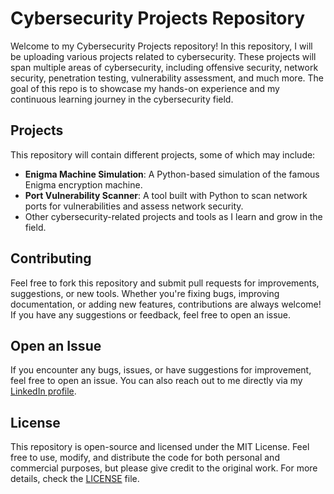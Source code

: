 # Cybersecurity Projects Repository

Welcome to my Cybersecurity Projects repository! In this repository, I will be uploading various projects related to cybersecurity. These projects will span multiple areas of cybersecurity, including offensive security, network security, penetration testing, vulnerability assessment, and much more. The goal of this repo is to showcase my hands-on experience and my continuous learning journey in the cybersecurity field.

## Projects

This repository will contain different projects, some of which may include:

- **Enigma Machine Simulation**: A Python-based simulation of the famous Enigma encryption machine.
- **Port Vulnerability Scanner**: A tool built with Python to scan network ports for vulnerabilities and assess network security.
- Other cybersecurity-related projects and tools as I learn and grow in the field.

## Contributing

Feel free to fork this repository and submit pull requests for improvements, suggestions, or new tools. Whether you're fixing bugs, improving documentation, or adding new features, contributions are always welcome! If you have any suggestions or feedback, feel free to open an issue.


## Open an Issue

If you encounter any bugs, issues, or have suggestions for improvement, feel free to open an issue. You can also reach out to me directly via my [LinkedIn profile](https://www.linkedin.com/in/rupesh-malisetty-280a17343/).

## License

This repository is open-source and licensed under the MIT License. Feel free to use, modify, and distribute the code for both personal and commercial purposes, but please give credit to the original work. For more details, check the [LICENSE](LICENSE.md) file.
